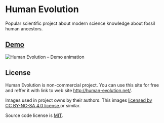 # Human Evolution
Popular scientific project about modern science knowledge about fossil human ancestors.

## [Demo](http://human-evolution.net/)
![Human Evolution – Demo animation](https://github.com/RusPosevkin/evolution/blob/master/readme-img/demo.gif "Demo animation")

## License
Human Evolution is non-commercial project. You can use this site for free and reffer it with link to web site http://human-evolution.net/.

Images used in project owns by their authors. This images [licensed by CC BY-NC-SA 4.0 license ](https://creativecommons.org/licenses/by-nc-sa/4.0/) or similar.

Source code license is [MIT](LICENSE).
